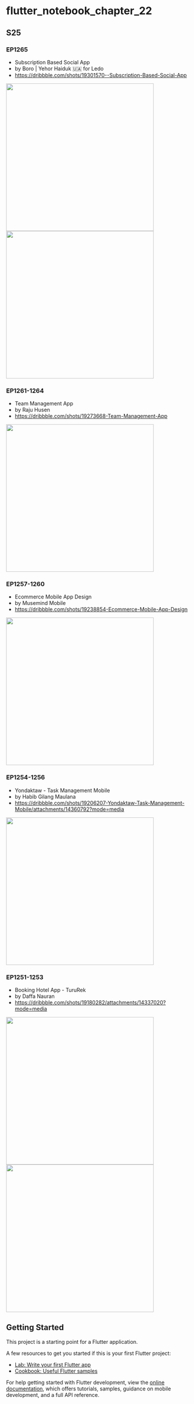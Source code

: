 # flutter_notebook_chapter_22
## S25

### EP1265

- Subscription Based Social App
- by Boro | Yehor Haiduk 🇺🇦 for Ledo
- https://dribbble.com/shots/19301570--Subscription-Based-Social-App

<img src="https://cdn.dribbble.com/userupload/3489252/file/original-8bd16b1d7265e89345ed4035906b0ecd.png?compress=1&resize=1024x768" width="400px"/>
<img src="https://cdn.dribbble.com/userupload/3489253/file/original-7d4201ee33c50c7a3b6ea20b1a82f14c.png?compress=1&resize=975x731&vertical=center" width="400px"/>

### EP1261-1264

- Team Management App
- by Raju Husen
- https://dribbble.com/shots/19273668-Team-Management-App

<img src="https://cdn.dribbble.com/userupload/3398761/file/original-3a920724ad5426a6e22ac7e19b6b794c.png?compress=1&resize=1200x900" width="400px"/>

### EP1257-1260

- Ecommerce Mobile App Design
- by Musemind Mobile
- https://dribbble.com/shots/19238854-Ecommerce-Mobile-App-Design

<img src="https://cdn.dribbble.com/userupload/3363116/file/original-aaca793421f8904cc0d4d5e298a0664f.jpg?compress=1&resize=1024x768" width="400px"/>

### EP1254-1256

- Yondaktaw - Task Management Mobile
- by Habib Gilang Maulana
- https://dribbble.com/shots/19206207-Yondaktaw-Task-Management-Mobile/attachments/14360792?mode=media

<img src="https://cdn.dribbble.com/users/3925596/screenshots/19206207/media/a635fe490cd1d7b5c0f67c90f96426a4.png" width="400px"/>

### EP1251-1253

- Booking Hotel App - TuruRek
- by Daffa Nauran
- https://dribbble.com/shots/19180282/attachments/14337020?mode=media

<img src="https://cdn.dribbble.com/users/5687397/screenshots/19180282/media/26fe2e4c0c83b11012a2fffa8fd474e3.png" width="400px"/>
<img src="https://cdn.dribbble.com/users/5687397/screenshots/19180282/media/5d2a017bea1244f64e7731fd93bd22b7.png" width="400px"/>


## Getting Started

This project is a starting point for a Flutter application.

A few resources to get you started if this is your first Flutter project:

- [Lab: Write your first Flutter app](https://docs.flutter.dev/get-started/codelab)
- [Cookbook: Useful Flutter samples](https://docs.flutter.dev/cookbook)

For help getting started with Flutter development, view the
[online documentation](https://docs.flutter.dev/), which offers tutorials,
samples, guidance on mobile development, and a full API reference.
